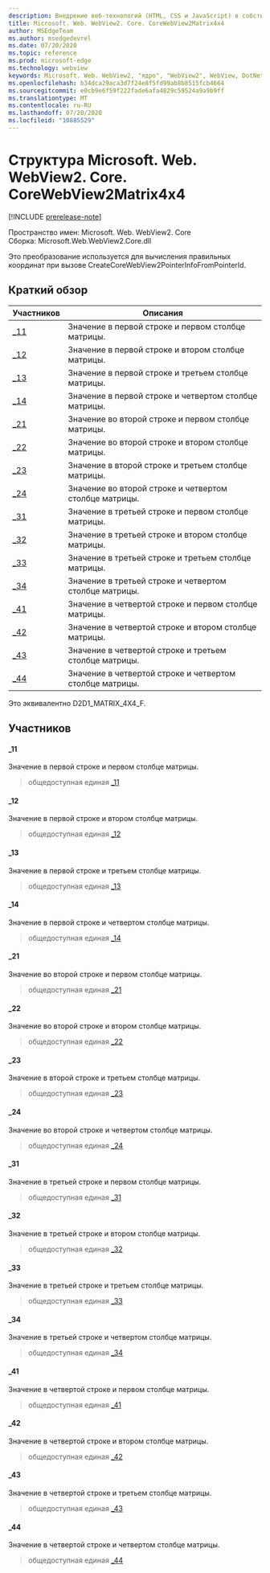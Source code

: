 ```yaml
---
description: Внедрение веб-технологий (HTML, CSS и JavaScript) в собственные приложения с помощью элемента управления Microsoft Edge WebView2
title: Microsoft. Web. WebView2. Core. CoreWebView2Matrix4x4
author: MSEdgeTeam
ms.author: msedgedevrel
ms.date: 07/20/2020
ms.topic: reference
ms.prod: microsoft-edge
ms.technology: webview
keywords: Microsoft. Web. WebView2, "ядро", "WebView2", WebView, DotNet, WPF, WinForms, App, EDGE, CoreWebView2, CoreWebView2Controller, браузерный элемент управления, EDGE HTML, Microsoft. Web. WebView2
ms.openlocfilehash: b34dca29aca3d7f24e8f5fd99ab8b8515fcb4664
ms.sourcegitcommit: e0cb9e6f59f222fade6afa4829c59524a9a9b9ff
ms.translationtype: MT
ms.contentlocale: ru-RU
ms.lasthandoff: 07/20/2020
ms.locfileid: "10885529"
---
```

# Структура Microsoft. Web. WebView2. Core. CoreWebView2Matrix4x4 

[!INCLUDE [prerelease-note](../../includes/prerelease-note.md)]

Пространство имен: Microsoft. Web. WebView2. Core \
Сборка: Microsoft.Web.WebView2.Core.dll

Это преобразование используется для вычисления правильных координат при вызове CreateCoreWebView2PointerInfoFromPointerId.

## Краткий обзор

 Участников                        | Описания
--------------------------------|---------------------------------------------
[_11](#_11) | Значение в первой строке и первом столбце матрицы.
[_12](#_12) | Значение в первой строке и втором столбце матрицы.
[_13](#_13) | Значение в первой строке и третьем столбце матрицы.
[_14](#_14) | Значение в первой строке и четвертом столбце матрицы.
[_21](#_21) | Значение во второй строке и первом столбце матрицы.
[_22](#_22) | Значение во второй строке и втором столбце матрицы.
[_23](#_23) | Значение в второй строке и третьем столбце матрицы.
[_24](#_24) | Значение во второй строке и четвертом столбце матрицы.
[_31](#_31) | Значение в третьей строке и первом столбце матрицы.
[_32](#_32) | Значение в третьей строке и втором столбце матрицы.
[_33](#_33) | Значение в третьей строке и третьем столбце матрицы.
[_34](#_34) | Значение в третьей строке и четвертом столбце матрицы.
[_41](#_41) | Значение в четвертой строке и первом столбце матрицы.
[_42](#_42) | Значение в четвертой строке и втором столбце матрицы.
[_43](#_43) | Значение в четвертой строке и третьем столбце матрицы.
[_44](#_44) | Значение в четвертой строке и четвертом столбце матрицы.

Это эквивалентно D2D1_MATRIX_4X4_F.

## Участников

#### _11 

Значение в первой строке и первом столбце матрицы.

> общедоступная единая [_11](#_11)

#### _12 

Значение в первой строке и втором столбце матрицы.

> общедоступная единая [_12](#_12)

#### _13 

Значение в первой строке и третьем столбце матрицы.

> общедоступная единая [_13](#_13)

#### _14 

Значение в первой строке и четвертом столбце матрицы.

> общедоступная единая [_14](#_14)

#### _21 

Значение во второй строке и первом столбце матрицы.

> общедоступная единая [_21](#_21)

#### _22 

Значение во второй строке и втором столбце матрицы.

> общедоступная единая [_22](#_22)

#### _23 

Значение в второй строке и третьем столбце матрицы.

> общедоступная единая [_23](#_23)

#### _24 

Значение во второй строке и четвертом столбце матрицы.

> общедоступная единая [_24](#_24)

#### _31 

Значение в третьей строке и первом столбце матрицы.

> общедоступная единая [_31](#_31)

#### _32 

Значение в третьей строке и втором столбце матрицы.

> общедоступная единая [_32](#_32)

#### _33 

Значение в третьей строке и третьем столбце матрицы.

> общедоступная единая [_33](#_33)

#### _34 

Значение в третьей строке и четвертом столбце матрицы.

> общедоступная единая [_34](#_34)

#### _41 

Значение в четвертой строке и первом столбце матрицы.

> общедоступная единая [_41](#_41)

#### _42 

Значение в четвертой строке и втором столбце матрицы.

> общедоступная единая [_42](#_42)

#### _43 

Значение в четвертой строке и третьем столбце матрицы.

> общедоступная единая [_43](#_43)

#### _44 

Значение в четвертой строке и четвертом столбце матрицы.

> общедоступная единая [_44](#_44)

